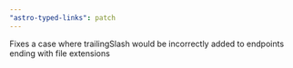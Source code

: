 ```yaml
---
"astro-typed-links": patch
---
```


Fixes a case where trailingSlash would be incorrectly added to endpoints ending with file extensions
